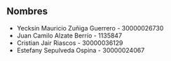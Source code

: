 ## Nombres
- Yecksin Mauricio Zuñiga Guerrero - 30000026730
- Juan Camilo Alzate Berrío - 1135847
- Cristian Jair Riascos - 30000036129
- Estefany Sepulveda Ospina - 30000024067